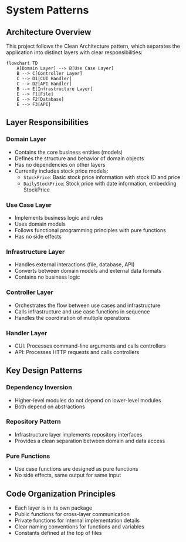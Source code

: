 # System Patterns

## Architecture Overview
This project follows the Clean Architecture pattern, which separates the application into distinct layers with clear responsibilities:

```mermaid
flowchart TD
    A[Domain Layer] --> B[Use Case Layer]
    B --> C[Controller Layer]
    C --> D1[CUI Handler]
    C --> D2[API Handler]
    B --> E[Infrastructure Layer]
    E --> F1[File]
    E --> F2[Database]
    E --> F3[API]
```

## Layer Responsibilities

### Domain Layer
- Contains the core business entities (models)
- Defines the structure and behavior of domain objects
- Has no dependencies on other layers
- Currently includes stock price models:
  - `StockPrice`: Basic stock price information with stock ID and price
  - `DailyStockPrice`: Stock price with date information, embedding StockPrice

### Use Case Layer
- Implements business logic and rules
- Uses domain models
- Follows functional programming principles with pure functions
- Has no side effects

### Infrastructure Layer
- Handles external interactions (file, database, API)
- Converts between domain models and external data formats
- Contains no business logic

### Controller Layer
- Orchestrates the flow between use cases and infrastructure
- Calls infrastructure and use case functions in sequence
- Handles the coordination of multiple operations

### Handler Layer
- CUI: Processes command-line arguments and calls controllers
- API: Processes HTTP requests and calls controllers

## Key Design Patterns

### Dependency Inversion
- Higher-level modules do not depend on lower-level modules
- Both depend on abstractions

### Repository Pattern
- Infrastructure layer implements repository interfaces
- Provides a clean separation between domain and data access

### Pure Functions
- Use case functions are designed as pure functions
- No side effects, same output for same input

## Code Organization Principles
- Each layer is in its own package
- Public functions for cross-layer communication
- Private functions for internal implementation details
- Clear naming conventions for functions and variables
- Constants defined at the top of files
